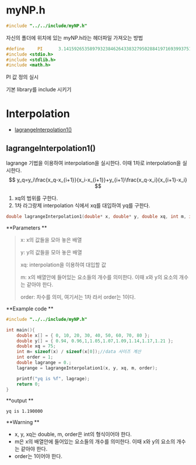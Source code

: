 # myNP.h

```c
#include "../../include/myNP.h"
```

자신의 폴더에 위치에 있는 myNP.h라는 헤더파일 가져오는 방법

```c
#define		PI		3.14159265358979323846264338327950288419716939937510582
#include <stdio.h>
#include <stdlib.h>
#include <math.h>
```

PI 값 정의 실시

기본 library를 include 시키기



# Interpolation

* [lagrangeInterpolation1()](#lagrangeInterpolation1())

## lagrangeInterpolation1()

lagrange 기법을 이용하여 interpolation을 실시한다. 이때 1차로 interpolation을 실시한다.
$$
y_q=y_i\frac{x_q-x_{i+1}}{x_i-x_{i+1}}+y_{i+1}\frac{x_q-x_i}{x_{i+1}-x_i}
$$


1. xq의 범위를 구한다.
2. 1차 라그랑제 interpolation 식에서 xq를 대입하여 yq를 구한다.

```c
double lagrangeInterpolation1(double* x, double* y, double xq, int m, int order);
```

**Parameters ** 

> x: x의 값들을 모아 놓은 배열
>
> y: y의 값들을 모아 놓은 배열
>
> xq: interpolation을 이용하여 대입할 값
>
> m: x의 배열안에 들어있는 요소들의 개수를 의미한다. 이때 x와 y의 요소의 개수는 같아야 한다.
>
> order: 차수를 의미, 여기서는 1차 라서 order는 1이다.

**Example code **

```c
#include "../../include/myNP.h"

int main(){
    double x[] = { 0, 10, 20, 30, 40, 50, 60, 70, 80 };
    double y[] = { 0.94, 0.96,1,1.05,1.07,1.09,1.14,1.17,1.21 };
    double xq = 75;
    int m= sizeof(x) / sizeof(x[0]);//data 사이즈 계산
    int order = 1;
    double lagrange = 0.;
    lagrange = lagrangeInterpolation1(x, y, xq, m, order);

    printf("yq is %f", lagrage);
    return 0;
}
```

**output **

```
yq is 1.190000
```

**Warning ** 

* x, y, xq는 double, m, order은 int의 형식이어야 한다.
* m은 x의 배열안에 들어있는 요소들의 개수를 의미한다. 이때 x와 y의 요소의 개수는 같아야 한다.
* order는 1이어야 한다.